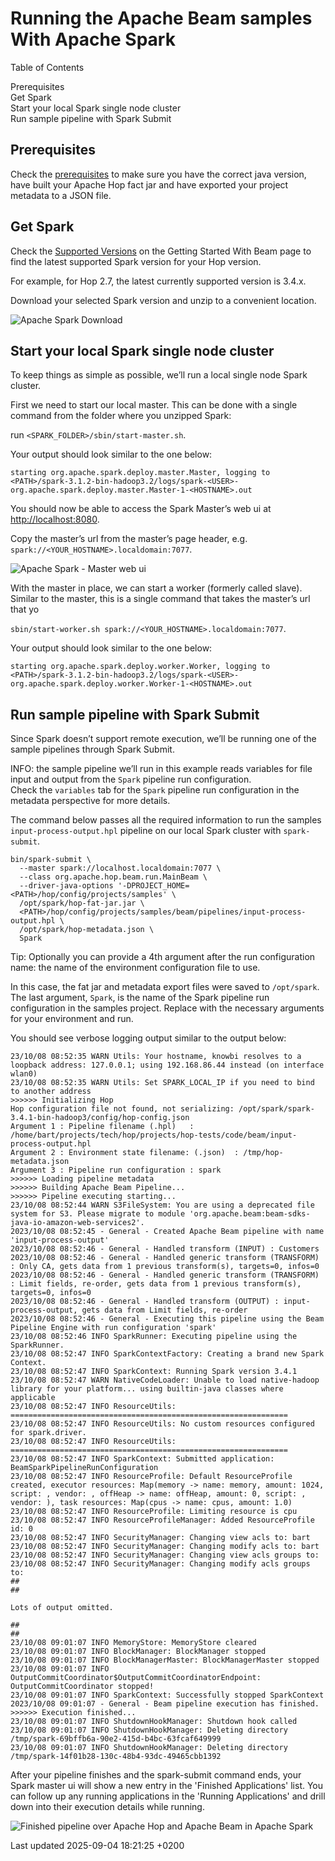 <div id="header">

# Running the Apache Beam samples With Apache Spark

<div id="toc" class="toc">

<div id="toctitle">

Table of Contents

</div>

  - [Prerequisites](#_prerequisites)
  - [Get Spark](#_get_spark)
  - [Start your local Spark single node cluster](#_start_your_local_spark_single_node_cluster)
  - [Run sample pipeline with Spark Submit](#_run_sample_pipeline_with_spark_submit)

</div>

</div>

<div id="content">

<div class="sect1">

## Prerequisites

<div class="sectionbody">

<div class="paragraph">

Check the [prerequisites](pipeline/beam/running-the-beam-samples.CMSidz5Qtu#prerequisites) to make sure you have the correct java version, have built your Apache Hop fact jar and have exported your project metadata to a JSON file.

</div>

</div>

</div>

<div class="sect1">

## Get Spark

<div class="sectionbody">

<div class="paragraph">

Check the [Supported Versions](pipeline/beam/getting-started-with-beam.CMSidz5Qtu#supportedversions) on the Getting Started With Beam page to find the latest supported Spark version for your Hop version.

</div>

<div class="paragraph">

For example, for Hop 2.7, the latest currently supported version is 3.4.x.

</div>

<div class="paragraph">

Download your selected Spark version and unzip to a convenient location.

</div>

<div class="paragraph">

<span class="image">![Apache Spark Download](../assets/images/beam/beam-spark-download.png)</span>

</div>

</div>

</div>

<div class="sect1">

## Start your local Spark single node cluster

<div class="sectionbody">

<div class="paragraph">

To keep things as simple as possible, we’ll run a local single node Spark cluster.

</div>

<div class="paragraph">

First we need to start our local master. This can be done with a single command from the folder where you unzipped Spark:

</div>

<div class="paragraph">

run `<SPARK_FOLDER>/sbin/start-master.sh`.

</div>

<div class="paragraph">

Your output should look similar to the one below:

</div>

<div class="listingblock">

<div class="content">

``` highlight
starting org.apache.spark.deploy.master.Master, logging to <PATH>/spark-3.1.2-bin-hadoop3.2/logs/spark-<USER>-org.apache.spark.deploy.master.Master-1-<HOSTNAME>.out
```

</div>

</div>

<div class="paragraph">

You should now be able to access the Spark Master’s web ui at <http://localhost:8080>.

</div>

<div class="paragraph">

Copy the master’s url from the master’s page header, e.g. `spark://<YOUR_HOSTNAME>.localdomain:7077`.

</div>

<div class="paragraph">

<span class="image">![Apache Spark - Master web ui](../assets/images/beam/beam-spark-master.png)</span>

</div>

<div class="paragraph">

With the master in place, we can start a worker (formerly called slave). Similar to the master, this is a single command that takes the master’s url that yo

</div>

<div class="paragraph">

`sbin/start-worker.sh spark://<YOUR_HOSTNAME>.localdomain:7077`.

</div>

<div class="paragraph">

Your output should look similar to the one below:

</div>

<div class="listingblock">

<div class="content">

``` highlight
starting org.apache.spark.deploy.worker.Worker, logging to <PATH>/spark-3.1.2-bin-hadoop3.2/logs/spark-<USER>-org.apache.spark.deploy.worker.Worker-1-<HOSTNAME>.out
```

</div>

</div>

</div>

</div>

<div class="sect1">

## Run sample pipeline with Spark Submit

<div class="sectionbody">

<div class="paragraph">

Since Spark doesn’t support remote execution, we’ll be running one of the sample pipelines through Spark Submit.

</div>

<div class="paragraph">

INFO: the sample pipeline we’ll run in this example reads variables for file input and output from the `Spark` pipeline run configuration.  
Check the `variables` tab for the `Spark` pipeline run configuration in the metadata perspective for more details.

</div>

<div class="paragraph">

The command below passes all the required information to run the samples `input-process-output.hpl` pipeline on our local Spark cluster with `spark-submit`.

</div>

<div class="listingblock">

<div class="content">

``` highlight
bin/spark-submit \
  --master spark://localhost.localdomain:7077 \
  --class org.apache.hop.beam.run.MainBeam \
  --driver-java-options '-DPROJECT_HOME=<PATH>/hop/config/projects/samples' \
  /opt/spark/hop-fat-jar.jar \
  <PATH>/hop/config/projects/samples/beam/pipelines/input-process-output.hpl \
  /opt/spark/hop-metadata.json \
  Spark
```

</div>

</div>

<div class="paragraph">

Tip: Optionally you can provide a 4th argument after the run configuration name: the name of the environment configuration file to use.

</div>

<div class="paragraph">

In this case, the fat jar and metadata export files were saved to `/opt/spark`. The last argument, `Spark`, is the name of the Spark pipeline run configuration in the samples project. Replace with the necessary arguments for your environment and run.

</div>

<div class="paragraph">

You should see verbose logging output similar to the output below:

</div>

<div class="listingblock">

<div class="content">

``` highlight
23/10/08 08:52:35 WARN Utils: Your hostname, knowbi resolves to a loopback address: 127.0.0.1; using 192.168.86.44 instead (on interface wlan0)
23/10/08 08:52:35 WARN Utils: Set SPARK_LOCAL_IP if you need to bind to another address
>>>>>> Initializing Hop
Hop configuration file not found, not serializing: /opt/spark/spark-3.4.1-bin-hadoop3/config/hop-config.json
Argument 1 : Pipeline filename (.hpl)   : /home/bart/projects/tech/hop/projects/hop-tests/code/beam/input-process-output.hpl
Argument 2 : Environment state filename: (.json)  : /tmp/hop-metadata.json
Argument 3 : Pipeline run configuration : spark
>>>>>> Loading pipeline metadata
>>>>>> Building Apache Beam Pipeline...
>>>>>> Pipeline executing starting...
23/10/08 08:52:44 WARN S3FileSystem: You are using a deprecated file system for S3. Please migrate to module 'org.apache.beam:beam-sdks-java-io-amazon-web-services2'.
2023/10/08 08:52:45 - General - Created Apache Beam pipeline with name 'input-process-output'
2023/10/08 08:52:46 - General - Handled transform (INPUT) : Customers
2023/10/08 08:52:46 - General - Handled generic transform (TRANSFORM) : Only CA, gets data from 1 previous transform(s), targets=0, infos=0
2023/10/08 08:52:46 - General - Handled generic transform (TRANSFORM) : Limit fields, re-order, gets data from 1 previous transform(s), targets=0, infos=0
2023/10/08 08:52:46 - General - Handled transform (OUTPUT) : input-process-output, gets data from Limit fields, re-order
2023/10/08 08:52:46 - General - Executing this pipeline using the Beam Pipeline Engine with run configuration 'spark'
23/10/08 08:52:46 INFO SparkRunner: Executing pipeline using the SparkRunner.
23/10/08 08:52:47 INFO SparkContextFactory: Creating a brand new Spark Context.
23/10/08 08:52:47 INFO SparkContext: Running Spark version 3.4.1
23/10/08 08:52:47 WARN NativeCodeLoader: Unable to load native-hadoop library for your platform... using builtin-java classes where applicable
23/10/08 08:52:47 INFO ResourceUtils: ==============================================================
23/10/08 08:52:47 INFO ResourceUtils: No custom resources configured for spark.driver.
23/10/08 08:52:47 INFO ResourceUtils: ==============================================================
23/10/08 08:52:47 INFO SparkContext: Submitted application: BeamSparkPipelineRunConfiguration
23/10/08 08:52:47 INFO ResourceProfile: Default ResourceProfile created, executor resources: Map(memory -> name: memory, amount: 1024, script: , vendor: , offHeap -> name: offHeap, amount: 0, script: , vendor: ), task resources: Map(cpus -> name: cpus, amount: 1.0)
23/10/08 08:52:47 INFO ResourceProfile: Limiting resource is cpu
23/10/08 08:52:47 INFO ResourceProfileManager: Added ResourceProfile id: 0
23/10/08 08:52:47 INFO SecurityManager: Changing view acls to: bart
23/10/08 08:52:47 INFO SecurityManager: Changing modify acls to: bart
23/10/08 08:52:47 INFO SecurityManager: Changing view acls groups to:
23/10/08 08:52:47 INFO SecurityManager: Changing modify acls groups to:
##
##

Lots of output omitted.

##
##
23/10/08 09:01:07 INFO MemoryStore: MemoryStore cleared
23/10/08 09:01:07 INFO BlockManager: BlockManager stopped
23/10/08 09:01:07 INFO BlockManagerMaster: BlockManagerMaster stopped
23/10/08 09:01:07 INFO OutputCommitCoordinator$OutputCommitCoordinatorEndpoint: OutputCommitCoordinator stopped!
23/10/08 09:01:07 INFO SparkContext: Successfully stopped SparkContext
2023/10/08 09:01:07 - General - Beam pipeline execution has finished.
>>>>>> Execution finished...
23/10/08 09:01:07 INFO ShutdownHookManager: Shutdown hook called
23/10/08 09:01:07 INFO ShutdownHookManager: Deleting directory /tmp/spark-69bffb6a-90e2-415d-b4bc-63fcaf649999
23/10/08 09:01:07 INFO ShutdownHookManager: Deleting directory /tmp/spark-14f01b28-130c-48b4-93dc-49465cbb1392
```

</div>

</div>

<div class="paragraph">

After your pipeline finishes and the spark-submit command ends, your Spark master ui will show a new entry in the 'Finished Applications' list. You can follow up any running applications in the 'Running Applications' and drill down into their execution details while running.

</div>

<div class="paragraph">

<span class="image">![Finished pipeline over Apache Hop and Apache Beam in Apache Spark](../assets/images/beam/beam-spark-finished.png)</span>

</div>

</div>

</div>

</div>

<div id="footer">

<div id="footer-text">

Last updated 2025-09-04 18:21:25 +0200

</div>

</div>

